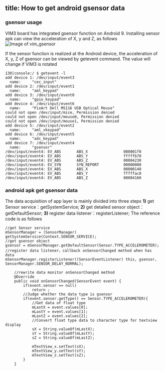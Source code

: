 title: How to get android gsensor data
---
### gsensor usage
VIM3 board has integrated gsensor function on Android 9. Installing sensor apk can view the acceleration of X, y and Z, as follows
![Image of vim_gsensor](/images/vim3/sensor.png)

If the sensor function is realized at the Android device, the acceleration of X, y, Z of gsensor can be viewed by getevent command. The value will change if VIM3 is rotated

```shell
130|console:/ $ getevent -l                                                    
add device 1: /dev/input/event3
  name:     "cec_input"
add device 2: /dev/input/event1
  name:     "aml_keypad"
add device 3: /dev/input/event0
  name:     "gpio_keypad"
add device 4: /dev/input/event6
  name:     "PixArt Dell MS116 USB Optical Mouse"
could not open /dev/input/mice, Permission denied
could not open /dev/input/mouse0, Permission denied
could not open /dev/input/mouse1, Permission denied
add device 5: /dev/input/event2
  name:     "aml_vkeypad"
add device 6: /dev/input/event5
  name:     "adc_keypad"
add device 7: /dev/input/event4
  name:     "gsensor"
/dev/input/event4: EV_ABS       ABS_X                000001f0            
/dev/input/event4: EV_ABS       ABS_Y                fffffb70            
/dev/input/event4: EV_ABS       ABS_Z                00004230            
/dev/input/event4: EV_SYN       SYN_REPORT           00000000            
/dev/input/event4: EV_ABS       ABS_X                00000140            
/dev/input/event4: EV_ABS       ABS_Y                fffffac0            
/dev/input/event4: EV_ABS       ABS_Z                00004160            

```
### android apk get gsensor data
The data acquisition of app layer is mainly divided into three steps
**1)** get Sensor service：getSystemService;
**2)** get detailed sensor object：getDefaultSensor;
**3)** register data listener：registerListener;
The reference code is as follows
```shell
//get Sensor service
mSensorManager = (SensorManager) getSystemService(Context.SENSOR_SERVICE);
//get gsensor object
gsensor = mSensorManager.getDefaultSensor(Sensor.TYPE_ACCELEROMETER);
//register data listener，callback onSensorChanged method when has data
mSensorManager.registerListener((SensorEventListener) this, gsensor, SensorManager.SENSOR_DELAY_NORMAL);

    //rewrite data monitor onSensorChanged method
    @Override
    public void onSensorChanged(SensorEvent event) {
        if(event.sensor == null)
            return ;
        //Judge whether the data type is gsensor
        if(event.sensor.getType() == Sensor.TYPE_ACCELEROMETER){
            //Get data of float type
            mLastX = event.values[0];
            mLastY = event.values[1];
            mLastZ = event.values[2];
            //Convert float type data to character type for textview display
            sX = String.valueOf(mLastX);
            sY = String.valueOf(mLastY);
            sZ = String.valueOf(mLastZ);
 
            mTextView_x.setText(sX);
            mTextView_y.setText(sY);
            mTextView_z.setText(sZ);
        }
    }

```
